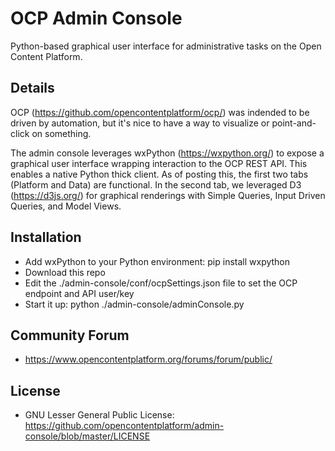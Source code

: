 OCP Admin Console
=================
Python-based graphical user interface for administrative tasks on the Open Content Platform.

Details
-------
OCP (https://github.com/opencontentplatform/ocp/) was indended to be driven by automation, but it's nice to have a way to visualize or point-and-click on something.

The admin console leverages wxPython (https://wxpython.org/) to expose a graphical user interface wrapping interaction to the OCP REST API.  This enables a native Python thick client.  As of posting this, the first two tabs (Platform and Data) are functional.  In the second tab, we leveraged D3 (https://d3js.org/) for graphical renderings with Simple Queries, Input Driven Queries, and Model Views.

Installation
------------
  * Add wxPython to your Python environment: pip install wxpython
  * Download this repo
  * Edit the ./admin-console/conf/ocpSettings.json file to set the OCP endpoint and API user/key
  * Start it up: python ./admin-console/adminConsole.py

Community Forum
---------------
  * https://www.opencontentplatform.org/forums/forum/public/

License
-------
  * GNU Lesser General Public License: https://github.com/opencontentplatform/admin-console/blob/master/LICENSE
